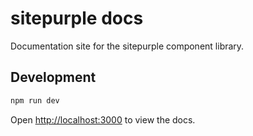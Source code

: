 # sitepurple docs

Documentation site for the sitepurple component library.

## Development

```bash
npm run dev
```

Open [http://localhost:3000](http://localhost:3000) to view the docs.
